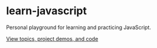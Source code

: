 # learn-javascript

Personal playground for learning and practicing JavaScript.

[View topics, project demos, and code](https://lightmotive.github.io/learn-javascript/dist/)
